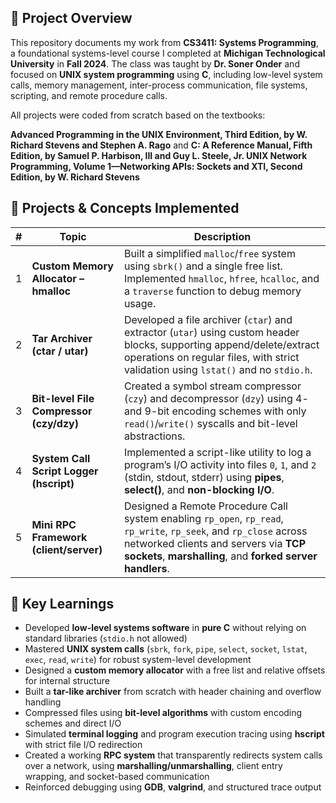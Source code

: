 ## 📘 **Project Overview**  
This repository documents my work from **CS3411: Systems Programming**, a foundational systems-level course I completed at **Michigan Technological University** in **Fall 2024**. The class was taught by **Dr. Soner Onder** and focused on **UNIX system programming** using **C**, including low-level system calls, memory management, inter-process communication, file systems, scripting, and remote procedure calls.

All projects were coded from scratch based on the textbooks:

**Advanced Programming in the UNIX Environment, Third Edition, by W. Richard Stevens and Stephen A. Rago** and **C: A Reference Manual, Fifth Edition, by Samuel P. Harbison, III and Guy L. Steele, Jr. UNIX Network Programming, Volume 1—Networking APIs: Sockets and XTI, Second Edition, by W. Richard Stevens**

## 📂 **Projects & Concepts Implemented**

| #  | **Topic**                      | **Description** |
|----|-------------------------------|-----------------|
| 1  | **Custom Memory Allocator – hmalloc** | Built a simplified `malloc`/`free` system using `sbrk()` and a single free list. Implemented `hmalloc`, `hfree`, `hcalloc`, and a `traverse` function to debug memory usage. |
| 2  | **Tar Archiver (ctar / utar)** | Developed a file archiver (`ctar`) and extractor (`utar`) using custom header blocks, supporting append/delete/extract operations on regular files, with strict validation using `lstat()` and no `stdio.h`. |
| 3  | **Bit-level File Compressor (czy/dzy)** | Created a symbol stream compressor (`czy`) and decompressor (`dzy`) using 4- and 9-bit encoding schemes with only `read()`/`write()` syscalls and bit-level abstractions. |
| 4  | **System Call Script Logger (hscript)** | Implemented a script-like utility to log a program’s I/O activity into files `0`, `1`, and `2` (stdin, stdout, stderr) using **pipes**, **select()**, and **non-blocking I/O**. |
| 5  | **Mini RPC Framework (client/server)** | Designed a Remote Procedure Call system enabling `rp_open`, `rp_read`, `rp_write`, `rp_seek`, and `rp_close` across networked clients and servers via **TCP sockets**, **marshalling**, and **forked server handlers**. |

## 🧠 **Key Learnings**
- Developed **low-level systems software** in **pure C** without relying on standard libraries (`stdio.h` not allowed)  
- Mastered **UNIX system calls** (`sbrk`, `fork`, `pipe`, `select`, `socket`, `lstat`, `exec`, `read`, `write`) for robust system-level development  
- Designed a **custom memory allocator** with a free list and relative offsets for internal structure  
- Built a **tar-like archiver** from scratch with header chaining and overflow handling  
- Compressed files using **bit-level algorithms** with custom encoding schemes and direct I/O  
- Simulated **terminal logging** and program execution tracing using **hscript** with strict file I/O redirection  
- Created a working **RPC system** that transparently redirects system calls over a network, using **marshalling/unmarshalling**, client entry wrapping, and socket-based communication  
- Reinforced debugging using **GDB**, **valgrind**, and structured trace output
